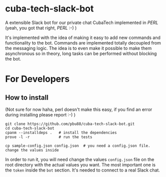 # cuba-tech-slack-bot
A extensible Slack bot for our private chat CubaTech implemented in *PERL* (yeah, you got that right, *PERL* :-) )

It's implemented with the idea of making it easy to add new commands and functionality to the bot. Commands are implemented totally decoupled from the messaging logic. The idea is to even make it possible to make them asynchronous so in theory, long tasks can be performed without blocking the bot.

# For Developers

## How to install

(Not sure for now haha, perl doesn't make this easy, if you find an error during installing please report :-) )

    git clone https://github.com/pbu88/cuba-tech-slack-bot.git
    cd cuba-tech-slack-bot
    cpanm --installdeps .   # install the dependencies
    prove -l -r             # run the tests
    
    cp sample-config.json config.json  # you need a config.json file. change the values inside
    
In order to run it, you will need change the values `config.json` file on the root directory with the actual values you want. The most important one is the `token` inside the `bot` section. It's needed to connect to a real Slack chat.

